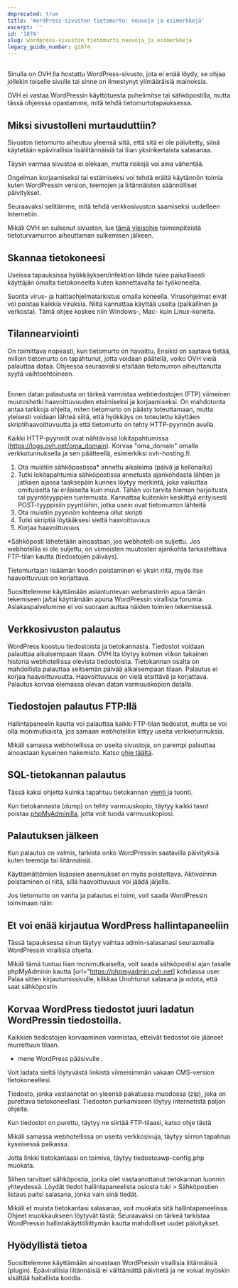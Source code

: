 ```yaml
---
deprecated: true
title: 'WordPress-sivuston tietomurto: neuvoja ja esimerkkejä'
excerpt: ''
id: '1874'
slug: wordpress-sivuston_tietomurto_neuvoja_ja_esimerkkeja
legacy_guide_number: g1874
---
```



## 
Sinulla on OVH:lla hostattu WordPress-sivusto, jota ei enää löydy, se ohjaa jollekin toiselle sivulle tai sinne on ilmestynyt ylimääräisiä mainoksia.

OVH ei vastaa WordPressin käyttötuesta puhelimitse tai sähköpostilla, mutta tässä ohjeessa opastamme, mitä tehdä tietomurtotapauksessa.


## Miksi sivustolleni murtauduttiin?
Sivuston tietomurto aiheutuu yleensä siitä, että sitä ei ole päivitetty, siinä käytetään epävirallisia lisäliitännäisiä tai liian yksinkertaista salasanaa.

Täysin varmaa sivustoa ei olekaan, mutta riskejä voi aina vähentää.

Ongelman korjaamiseksi tai estämiseksi voi tehdä eräitä käytännön toimia kuten WordPressin version, teemojen ja liitännäisten säännölliset päivitykset.

Seuraavaksi selitämme, mitä tehdä verkkosivuston saamiseksi uudelleen Internetiin.

Mikäli OVH on sulkenut sivuston, lue [tämä yleisohje](https://www.ovh-hosting.fi/g1392.cms-asennus-kasin) toimenpiteistä tietoturvamurron aiheuttaman sulkemisen jälkeen.


## Skannaa tietokoneesi
Useissa tapauksissa hyökkäyksen/infektion lähde tulee paikallisesti käyttäjän omalta tietokoneelta kuten kannettavalta tai työkoneelta.

Suorita virus- ja haittaohjelmatarkistus omalla koneella. Virusohjelmat eivät voi poistaa kaikkia viruksia. Niitä kannattaa käyttää useita (paikallinen ja verkosta). Tämä ohjee koskee niin Windows-, Mac- kuin Linux-koneita.


## Tilannearviointi
On toimittava nopeasti, kun tietomurto on havaittu.
Ensiksi on saatava tietää, milloin tietomurto on tapahtunut, jotta voidaan päätellä, voiko OVH vielä palauttaa dataa. Ohjeessa seuraavaksi etsitään tietomurron aiheuttanutta syytä vaihtoehtoineen.


## 
Ennen datan palautusta on tärkeä varmistaa webtiedostojen (FTP) viimeinen muutoshetki haavoittuvuuden etsimiseksi ja korjaamiseksi.
On mahdotonta antaa tarkkoja ohjeita, miten tietomurto on päästy toteuttamaan, mutta yleisesti voidaan lähteä siitä, että hyökkäys on toteutettu käyttäen skriptihaavoittuvuutta ja että tietomurto on tehty HTTP-pyynnön avulla.

Kaikki HTTP-pyynnöt ovat nähtävissä lokitapahtumissa (https://logs.ovh.net/oma_domain).
Korvaa "oma_domain" omalla verkkotunnuksella ja sen päätteellä, esimerkiksi ovh-hosting.fi.
1. Ota muistiin sähköpostissa* annettu aikaleima (päivä ja kellonaika)
2. Tutki lokitapahtumia sähköpostissa annetusta ajankohdasta lähtien ja jatkaen ajassa taaksepäin kunnes löytyy merkintä, joka vaikuttaa omituiselta tai erilaiselta kuin muut. Tähän voi tarvita hieman harjoitusta tai pyyntötyyppien tuntemusta. Kannattaa kuitenkin keskittyä erityisesti POST-tyyppisiin pyyntöihin, jotka usein ovat tietomurron lähteitä
3. Ota muistiin pyynnön kohteena ollut skripti
4. Tutki skriptiä löytääksesi sieltä haavoittuvuus
5. Korjaa haavoittuvuus

*Sähköposti lähetetään ainoastaan, jos webhotelli on suljettu. Jos webhotellia ei ole suljettu, on viimeisten muutosten ajankohta tarkastettava FTP-tilan kautta (tiedostojen päiväys).

Tietomurtajan lisäämän koodin poistaminen ei yksin riitä, myös itse haavoittuvuus on korjattava.

Suosittelemme käyttämään asiantuntevan webmasterin apua tämän tekemiseen ja/tai käyttämään apuna WordPressin virallista forumia.
Asiakaspalvelumme ei voi suoraan auttaa näiden toimien tekemisessä.


## Verkkosivuston palautus
WordPress koostuu tiedostoista ja tietokannasta. Tiedostot voidaan palauttaa aikaisempaan tilaan. OVH:lta löytyy kolmen viikon takainen historia webhotellissa olevista tiedostoista. Tietokannan osalta on mahdollista palauttaa seitsemän päivää aikaisempaan tilaan.
Palautus ei korjaa haavoittuvuutta. Haavoittuvuus on vielä etsittävä ja korjattava.
Palautus korvaa olemassa olevan datan varmuuskopion datalla.


## Tiedostojen palautus FTP:llä
Hallintapaneelin kautta voi palauttaa kaikki FTP-tilan tiedostot, mutta se voi olla monimutkaista, jos samaan webhotelliin liittyy useita verkkotunnuksia.

Mikäli samassa webhotellissa on useita sivustoja, on parempi palauttaa ainoastaan kyseinen hakemisto. Katso [ohje täältä](https://www.ovh-hosting.fi/g1593.Varmuuskopion-tai-tietyn-tiedoston-haku-FTP-yhteydella-FileZillan-avulla).


## SQL-tietokannan palautus
Tässä kaksi ohjetta kuinka tapahtuu tietokannan  [vienti ](http://https://www.ovh-hosting.fi/g1394.cms-asennus-kasin) ja tuonti[](http://https://www.ovh-hosting.fi/g1393.cms-asennus-kasin).


Kun tietokannasta (dump) on tehty varmuuskopio, täytyy   kaikki tasot poistaa [phpMyAdminilla](https://phpmyadmin.ovh.net), jotta voit tuoda varmuuskopiosi.


## Palautuksen jälkeen
Kun palautus on valmis, tarkista onko WordPressiin saatavilla päivityksiä kuten teemoja tai liitännäisiä. 


Käyttämättömien lisäosien asennukset on myös poistettava. Aktivoinnin poistaminen ei riitä, sillä haavoittuvuus voi jäädä jäljelle.

Jos tietomurto on vanha ja palautus ei toimi, voit saada WordPressin toimimaan näin:

## Et voi enää kirjautua WordPress hallintapaneeliin
Tässä tapauksessa sinun täytyy vaihtaa admin-salasanasi[](https://codex.wordpress.org/Resetting_Your_Password) seuraamalla WordPressin virallisia ohjeita. 

Mikäli tämä tuntuu liian monimutkaiselta, voit saada sähköpostisi ajan tasalle phpMyAdminin kautta [url="https://phpmyadmin.ovh.net] kohdassa user. Palaa sitten kirjautumissivulle, klikkaa Unohtunut salasana ja odota, että saat sähköpostin.


## Korvaa WordPress tiedostot juuri ladatun WordPressin tiedostoilla.
Kaikkien tiedostojen korvaaminen varmistaa, etteivät tiedostot ole jääneet murrettuun tilaan.

- mene WordPress pääsivulle [](https://wordpress.org).


Voit ladata sieltä löytyvästä linkistä viimeisimmän vakaan CMS-version tietokoneellesi. 

Tiedosto, jonka vastaanotat on yleensä pakatussa muodossa (zip), joka on purettava tietokoneellasi. Tiedoston purkamiseen löytyy internetistä paljon ohjeita. 

Kun tiedostot on purettu, täytyy ne siirtää FTP-tilaasi, katso ohje tästä[](https://docs.ovh.com/fi/hosting/webhotellit_kotisivujen_siirto_verkkoon/)

Mikäli samassa webhotellissa on useita verkkosivuja, täytyy siirron tapahtua kyseisessä paikassa.

Jotta linkki tietokantaasi on toimiva, täytyy tiedostoawp-config.php muokata.

Siihen tarvitset sähköpostia, jonka olet vastaanottanut tietokannan luonnin yhteydessä. Löydät tiedot hallintapaneelista osiosta tuki > Sähköpostien listaus paitsi salasana, jonka vain sinä tiedät.

Mikäli et muista tietokantasi salasanaa, voit muokata sitä hallintapaneelissa. Ohjeet muokkaukseen löytyvät tästä:
[](https://docs.ovh.com/fi/hosting/webhotellit_kotisivujen_siirto_verkkoon/)
Seuraavaksi on tärkeä tarkistaa WordPressin hallintakäyttöliittymän kautta mahdolliset uudet päivitykset.


## Hyödyllistä tietoa
Suosittelemme käyttämään ainoastaan WordPressin virallisia liitännäisiä (plugin). Epävirallisia liitännäisiä ei välttämättä päivitetä ja ne voivat myöskin sisältää haitallista koodia.

